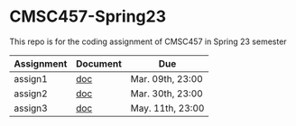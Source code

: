 # CMSC457-Spring23

This repo is for the coding assignment of CMSC457 in Spring 23 semester

|Assignment | Document| Due|
|-----------|---------|----|
|assign1| [doc](assign1/assign1.md) | Mar. 09th, 23:00 |
|assign2| [doc](assign2/assign2.ipynb)  | Mar. 30th, 23:00|
|assign3| [doc](assign3.assign3.ipynb)  | May. 11th, 23:00|